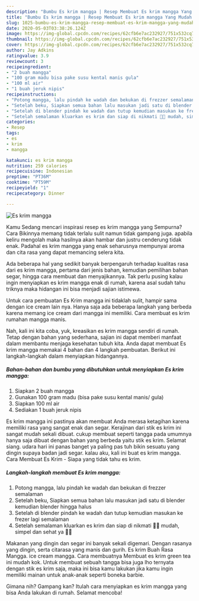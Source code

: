 ```yaml
---
description: "Bumbu Es krim mangga | Resep Membuat Es krim mangga Yang Mudah Dan Praktis"
title: "Bumbu Es krim mangga | Resep Membuat Es krim mangga Yang Mudah Dan Praktis"
slug: 1025-bumbu-es-krim-mangga-resep-membuat-es-krim-mangga-yang-mudah-dan-praktis
date: 2020-05-03T03:38:26.124Z
image: https://img-global.cpcdn.com/recipes/62cfb6e7ac232927/751x532cq70/es-krim-mangga-foto-resep-utama.jpg
thumbnail: https://img-global.cpcdn.com/recipes/62cfb6e7ac232927/751x532cq70/es-krim-mangga-foto-resep-utama.jpg
cover: https://img-global.cpcdn.com/recipes/62cfb6e7ac232927/751x532cq70/es-krim-mangga-foto-resep-utama.jpg
author: Jay Adkins
ratingvalue: 3.9
reviewcount: 3
recipeingredient:
- "2 buah mangga"
- "100 gram madu bisa pake susu kental manis gula"
- "100 ml air"
- "1 buah jeruk nipis"
recipeinstructions:
- "Potong mangga, lalu pindah ke wadah dan bekukan di frezzer semalaman"
- "Setelah beku, Siapkan semua bahan lalu masukan jadi satu di blender kemudian blender hingga halus"
- "Setelah di blender pindah ke wadah dan tutup kemudian masukan ke frezer lagi semalaman"
- "Setelah semalaman kluarkan es krim dan siap di nikmati 👌🏻 mudah, simpel dan sehat ya 🤤😍"
categories:
- Resep
tags:
- es
- krim
- mangga

katakunci: es krim mangga 
nutrition: 259 calories
recipecuisine: Indonesian
preptime: "PT36M"
cooktime: "PT59M"
recipeyield: "1"
recipecategory: Dinner

---
```



![Es krim mangga](https://img-global.cpcdn.com/recipes/62cfb6e7ac232927/751x532cq70/es-krim-mangga-foto-resep-utama.jpg)

Kamu Sedang mencari inspirasi resep es krim mangga yang Sempurna? Cara Bikinnya memang tidak terlalu sulit namun tidak gampang juga. apabila keliru mengolah maka hasilnya akan hambar dan justru cenderung tidak enak. Padahal es krim mangga yang enak seharusnya mempunyai aroma dan cita rasa yang dapat memancing selera kita.

Ada beberapa hal yang sedikit banyak berpengaruh terhadap kualitas rasa dari es krim mangga, pertama dari jenis bahan, kemudian pemilihan bahan segar, hingga cara membuat dan menyajikannya. Tak perlu pusing kalau ingin menyiapkan es krim mangga enak di rumah, karena asal sudah tahu triknya maka hidangan ini bisa menjadi sajian istimewa.

Untuk cara pembuatan Es Krim mangga ini tidaklah sulit, hampir sama dengan ice cream lain nya. Hanya saja ada beberapa langkah yang berbeda karena memang ice cream dari mangga ini memiliki. Cara membuat es krim rumahan mangga manis.


Nah, kali ini kita coba, yuk, kreasikan es krim mangga sendiri di rumah. Tetap dengan bahan yang sederhana, sajian ini dapat memberi manfaat dalam membantu menjaga kesehatan tubuh kita. Anda dapat membuat Es krim mangga memakai 4 bahan dan 4 langkah pembuatan. Berikut ini langkah-langkah dalam menyiapkan hidangannya.

<!--inarticleads1-->

##### Bahan-bahan dan bumbu yang dibutuhkan untuk menyiapkan Es krim mangga:

1. Siapkan 2 buah mangga
1. Gunakan 100 gram madu (bisa pake susu kental manis/ gula)
1. Siapkan 100 ml air
1. Sediakan 1 buah jeruk nipis


Es krim mangga ini pastinya akan membuat Anda merasa ketagihan karena memiliki rasa yang sangat enak dan segar. Kerajinan dari stik es krim ini sangat mudah sekali dibuat. cukup membuat seperti tangga pada umumnya hanya saja dibuat dengan bahan yang berbeda yaitu stik es krim. Selamat siang. udara hari ini panas banget ya paling pas tuh bikin sesuatu yang dingin supaya badan jadi segar. kalau aku, kali ini buat es krim mangga. Cara Membuat Es Krim - Siapa yang tidak tahu es krim. 

<!--inarticleads2-->

##### Langkah-langkah membuat Es krim mangga:

1. Potong mangga, lalu pindah ke wadah dan bekukan di frezzer semalaman
1. Setelah beku, Siapkan semua bahan lalu masukan jadi satu di blender kemudian blender hingga halus
1. Setelah di blender pindah ke wadah dan tutup kemudian masukan ke frezer lagi semalaman
1. Setelah semalaman kluarkan es krim dan siap di nikmati 👌🏻 mudah, simpel dan sehat ya 🤤😍


Makanan yang dingin dan segar ini banyak sekali digemari. Dengan rasanya yang dingin, serta citarasa yang manis dan gurih. Es krim Buah Rasa Mangga. ice cream mangga. Cara membuatnya Membuat es krim green tea ini mudah kok. Untuk membuat sebuah tangga bisa juga lho ternyata dengan stik es krim saja, maka ini bisa kamu lakukan jika kamu ingin memiliki mainan untuk anak-anak seperti boneka barbie. 

Gimana nih? Gampang kan? Itulah cara menyiapkan es krim mangga yang bisa Anda lakukan di rumah. Selamat mencoba!
